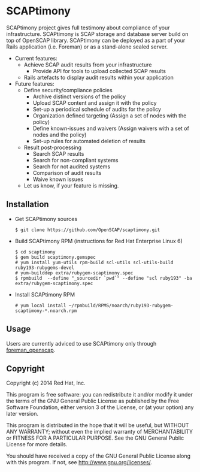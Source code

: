 # SCAPtimony

SCAPtimony project gives full testimony about compliance of your infrastructure.
SCAPtimony is SCAP storage and database server build on top of OpenSCAP library.
SCAPtimony can be deployed as a part of your Rails application (i.e. Foreman) or
as a stand-alone sealed server.

+ Current features:
  + Achieve SCAP audit results from your infrastructure
    + Provide API for tools to upload collected SCAP results
  + Rails artefacts to display audit results within your application
+ Future features:
  + Define security/compliance policies
    + Archive distinct versions of the policy
    + Upload SCAP content and assign it with the policy
    + Set-up a periodical schedule of audits for the policy
    + Organization defined targeting (Assign a set of nodes with the policy)
    + Define known-issues and waivers (Assign waivers with a set of nodes and the policy)
    + Set-up rules for automated deletion of results
  + Result post-processing
    + Search SCAP results
    + Search for non-compliant systems
    + Search for not audited systems
    * Comparison of audit results
    + Waive known issues
  + Let us know, if your feature is missing.

## Installation

- Get SCAPtimony sources

  ```
  $ git clone https://github.com/OpenSCAP/scaptimony.git
  ```

- Build SCAPtimony RPM (instructions for Red Hat Enterprise Linux 6)

  ```
  $ cd scaptimony
  $ gem build scaptimony.gemspec
  # yum install yum-utils rpm-build scl-utils scl-utils-build ruby193-rubygems-devel
  # yum-builddep extra/rubygem-scaptimony.spec
  $ rpmbuild  --define "_sourcedir `pwd`" --define "scl ruby193" -ba extra/rubygem-scaptimony.spec
  ```

- Install SCAPtimony RPM

  ```
  # yum local install ~/rpmbuild/RPMS/noarch/ruby193-rubygem-scaptimony-*.noarch.rpm
  ```

## Usage

Users are currently adviced to use SCAPtimony only through
[foreman_openscap](https://github.com/OpenSCAP/foreman_openscap).

## Copyright

Copyright (c) 2014 Red Hat, Inc.

This program is free software: you can redistribute it and/or modify
it under the terms of the GNU General Public License as published by
the Free Software Foundation, either version 3 of the License, or
(at your option) any later version.

This program is distributed in the hope that it will be useful,
but WITHOUT ANY WARRANTY; without even the implied warranty of
MERCHANTABILITY or FITNESS FOR A PARTICULAR PURPOSE.  See the
GNU General Public License for more details.

You should have received a copy of the GNU General Public License
along with this program.  If not, see <http://www.gnu.org/licenses/>.
